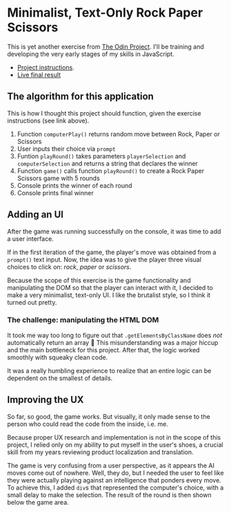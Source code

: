 # Minimalist, Text-Only Rock Paper Scissors

This is yet another exercise from [The Odin Project](https://www.theodinproject.com). I'll be training and developing the very early stages of my skills in JavaScript.

- [Project instructions](https://www.theodinproject.com/lessons/foundations-rock-paper-scissors).
- [Live final result](https://mtmoss.github.io/Rock-Paper-Scissors/)

## The algorithm for this application

This is how I thought this project should function, given the exercise instructions (see link above).

1. Function `computerPlay()` returns random move between Rock, Paper or Scissors
2. User inputs their choice via `prompt`
2. Funtion `playRound()` takes parameters `playerSelection` and `computerSelection` and returns a string that declares the winner
3. Function `game()` calls function `playRound()` to create a Rock Paper Scissors game with 5 rounds
4. Console prints the winner of each round
5. Console prints final winner

## Adding an UI

After the game was running successfully on the console, it was time to add a user interface.

If in the first iteration of the game, the player's move was obtained from a `prompt()` text input. Now, the idea was to give the player three visual choices to click on: *rock*, *paper* or *scissors*.

Because the scope of this exercise is the game functionality and manipulating the DOM so that the player can interact with it, I decided to make a very minimalist, text-only UI. I like the brutalist style, so I think it turned out pretty.

### The challenge: manipulating the HTML DOM

It took me way too long to figure out that `.getElementsByClassName` does *not* automatically return an array :poop: This misunderstanding was a major hiccup and the main bottleneck for this project. After that, the logic worked smoothly with squeaky clean code.

It was a really humbling experience to realize that an entire logic can be dependent on the smallest of details.

## Improving the UX

So far, so good, the game works. But visually, it only made sense to the person who could read the code from the inside, i.e. me.

Because proper UX research and implementation is not in the scope of this project, I relied only on my ability to put myself in the user's shoes, a crucial skill from my years reviewing product localization and translation.

The game is very confusing from a user perspective, as it appears the AI moves come out of nowhere. Well, they do, but I needed the user to feel like they were actually playing against an intelligence that ponders every move. To achieve this, I added `div`s that represented the computer's choice, with a small delay to make the selection. The result of the round is then shown below the game area.